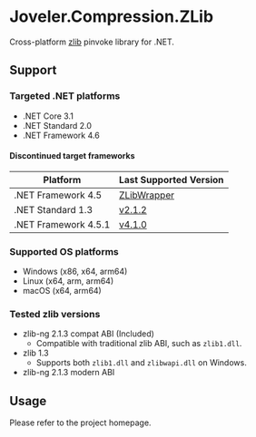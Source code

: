 # Joveler.Compression.ZLib

Cross-platform [zlib](https://zlib.net/) pinvoke library for .NET.

## Support

### Targeted .NET platforms

- .NET Core 3.1
- .NET Standard 2.0
- .NET Framework 4.6

#### Discontinued target frameworks

| Platform | Last Supported Version |
|----------|------------------------|
| .NET Framework 4.5 | [ZLibWrapper](https://www.nuget.org/packages/Joveler.ZLibWrapper) |
| .NET Standard 1.3 | [v2.1.2](https://www.nuget.org/packages/Joveler.Compression.ZLib/2.1.2) |
| .NET Framework 4.5.1 | [v4.1.0](https://www.nuget.org/packages/Joveler.Compression.ZLib/4.1.0) |

### Supported OS platforms

- Windows (x86, x64, arm64)
- Linux (x64, arm, arm64)
- macOS (x64, arm64)

### Tested zlib versions

- zlib-ng 2.1.3 compat ABI (Included)
    - Compatible with traditional zlib ABI, such as `zlib1.dll`.
- zlib 1.3
    - Supports both `zlib1.dll` and `zlibwapi.dll` on Windows.
- zlib-ng 2.1.3 modern ABI

## Usage

Please refer to the project homepage.
